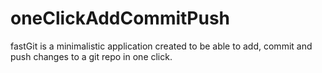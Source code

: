 # oneClickAddCommitPush
fastGit is a minimalistic application created to be able to add, commit and push changes to a git repo in one click.


